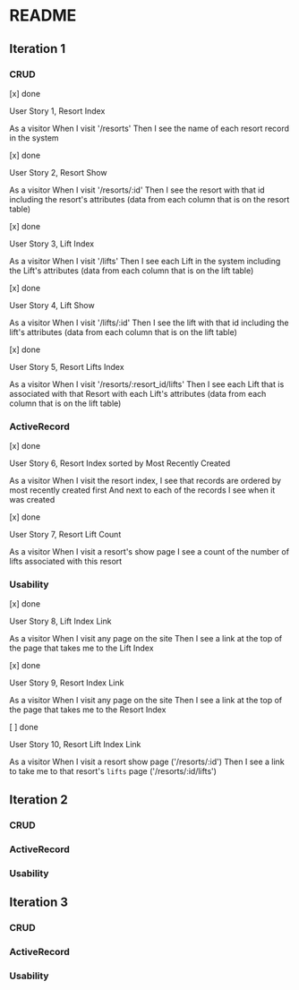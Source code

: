 # README

## Iteration 1
### CRUD

[x] done

User Story 1, Resort Index 

As a visitor
When I visit '/resorts'
Then I see the name of each resort record in the system

[x] done

User Story 2, Resort Show 

As a visitor
When I visit '/resorts/:id'
Then I see the resort with that id including the resort's attributes
(data from each column that is on the resort table)

[x] done

User Story 3, Lift Index 

As a visitor
When I visit '/lifts'
Then I see each Lift in the system including the Lift's attributes
(data from each column that is on the lift table)

[x] done

User Story 4, Lift Show 

As a visitor
When I visit '/lifts/:id'
Then I see the lift with that id including the lift's attributes
(data from each column that is on the lift table)

[x] done

User Story 5, Resort Lifts Index 

As a visitor
When I visit '/resorts/:resort_id/lifts'
Then I see each Lift that is associated with that Resort with each Lift's attributes
(data from each column that is on the lift table)

### ActiveRecord

[x] done

User Story 6, Resort Index sorted by Most Recently Created 

As a visitor
When I visit the resort index,
I see that records are ordered by most recently created first
And next to each of the records I see when it was created

[x] done

User Story 7, Resort Lift Count

As a visitor
When I visit a resort's show page
I see a count of the number of lifts associated with this resort

### Usability

[x] done

User Story 8, Lift Index Link

As a visitor
When I visit any page on the site
Then I see a link at the top of the page that takes me to the Lift Index

[x] done

User Story 9, Resort Index Link

As a visitor
When I visit any page on the site
Then I see a link at the top of the page that takes me to the Resort Index

[ ] done

User Story 10, Resort Lift Index Link

As a visitor
When I visit a resort show page ('/resorts/:id')
Then I see a link to take me to that resort's `lifts` page ('/resorts/:id/lifts')

## Iteration 2

### CRUD

### ActiveRecord

### Usability

## Iteration 3

### CRUD

### ActiveRecord

### Usability